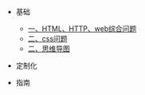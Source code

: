 * 基础

  * [一、HTML、HTTP、web综合问题](base.md)
  * [二、css问题](css.md)
  * [二、思维导图](javascript思维导图.md)
  

* 定制化

  

* 指南

  

